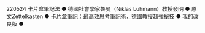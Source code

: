 
220524 卡片盒筆記法
● 德國社會學家魯曼（Niklas Luhmann）教授發明
● 原文Zettelkasten
● [卡片盒筆記：最高效思考筆記術，德國教授超強秘技](https://www.books.com.tw/products/0010922143)
● 我的改良版
● 

